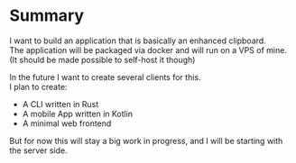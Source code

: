 # Summary

I want to build an application that is basically an enhanced clipboard.  
The application will be packaged via docker and will run on a VPS of mine.  
(It should be made possible to self-host it though)  

In the future I want to create several clients for this.  
I plan to create:  
- A CLI written in Rust
- A mobile App written in Kotlin
- A minimal web frontend

But for now this will stay a big work in progress, and I will be starting with the server side.
